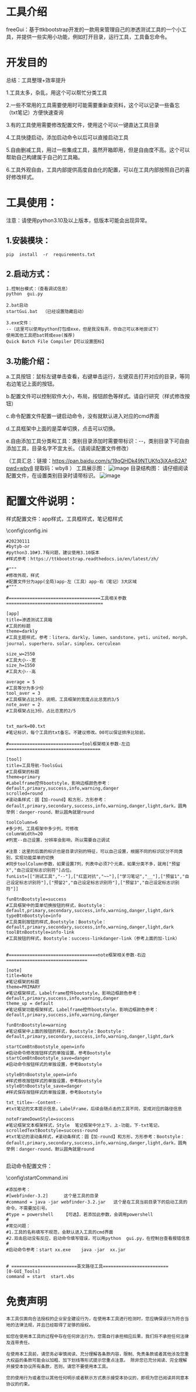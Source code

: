 # 工具介绍

freeGui：基于ttkbootstrap开发的一款用来管理自己的渗透测试工具的一个小工具，并提供一些实用小功能，例如打开目录，运行工具，工具备忘命令。

# 开发目的

总结：工具整理+效率提升

1.工具太多，杂乱，用这个可以帮忙分类工具

2.一些不常用的工具需要使用时可能需要重新查资料，这个可以记录一些备忘（txt笔记）方便快速查询

3.有的工具使用需要修改配置文件，使用这个可以一键直达工具目录

4.工具快捷启动，添加启动命令以后可以直接启动工具

5.自由删减工具，用过一些集成工具，虽然开箱即用，但是自由度不高。这个可以帮助自己构建属于自己的工具箱。

6.工具外观自由，工具内部提供高度自由化的配置，可以在工具内部按照自己的喜好修改样式。

# 工具使用：

注意：请使用python3.10及以上版本，低版本可能会出现异常。

## 1.安装模块：

```
pip  install  -r  requirements.txt
```

## 2.启动方式：

```
1.控制台模式：（查看调试信息）
python  gui.py  

2.bat启动
startGui.bat  （已经设置隐藏启动）

3.exe文件：
--（这里可以使用python打包成exe，但是我没有弄，你自己可以本地尝试下）
使用其他工具把bat转成exe(推荐)
Quick Batch File Compiler【可以设置图标】
```

## 3.功能介绍：

a.工具按钮：鼠标左键单击查看，右键单击运行，左键双击打开对应的目录，等同右边笔记上面的按钮。

b.配置文件可以控制软件大小，布局，按钮颜色等样式。请自行研究（样式修改按钮）

c.命令配置文件配置一键启动命令，没有就默认进入对应的cmd界面

d.工具框架中上面的是菜单切换，点击可以切换。

e.自由添加工具分类和工具：类别目录添加时需要带标识：--，类别目录下可自由添加工具，目录名字不宜太长。（请阅读配置文件修改）

（工具汇总：链接：https://pan.baidu.com/s/19qQHDk49NTUKfq3jXAnB2A?pwd=wby8 提取码：wby8 ）
工具展示图：
![image](https://user-images.githubusercontent.com/38561404/212345858-ca79d9d3-6581-4979-83a9-9af9dc3ba219.png)
目录结构图：
请仔细阅读配置文件，在设置类别目录时请带标识。
![image](https://user-images.githubusercontent.com/38561404/212346586-bdad75e9-9626-464c-9376-a343a2f02e05.png)


# 配置文件说明：

样式配置文件：app样式，工具框样式，笔记框样式

\config\\config.ini

```
#20230111
#bytyb-or
#python3.10#3.7有问题，建议使用3.10版本
#样式参考：https://ttkbootstrap.readthedocs.io/en/latest/zh/

#"""
#修改外观，样式
#配置文件分为app(全局)app-左（工具）app-右（笔记）3大区域
#"""

#===================================工具相关参数=====================================

[app]
title=渗透测试工具箱
#工具的标题
theme=darkly
#工具主题样式，参考：litera，darkly，lumen，sandstone，yeti，united，morph，journal，superhero，solar，simplex，cerculean

size_w=2550
#工具大小--宽
size_h=1550
#工具大小--高

average = 5
#工具等分为多少份
tool_aver = 3
#工具框架占比3份，说明，工具框架的宽度占比总宽的3/5
note_aver = 2
#工具框架占比3份，占比总宽的2/5


txt_mark=00.txt
#笔记标识，每个工具的txt备忘。不建议修改。00可以保证排序比较前。

#============================tool框架相关参数-左边====================================

[tool]
title=工具导航-ToolsGui
#工具框架的标题
theme=primary
#Labelframe控件bootstyle，影响边框颜色参考：default,primary,success,info,warning,danger
scrolled=round
#滚动条样式：圆【加-round】和方形，方形参考：default,primary,secondary,success,info,warning,danger,light,dark，圆角举例：danger-round，默认圆角就是round

toolColumn=6
#多少列，工具框架中多少列，可修改
columnWidth=20
#列宽--自己设置，分辨率会影响，所以需要自己调试

#注意：这里的后面的标识也是目录识别的特征，可以自己设置，根据不同的标识区分不同类别，实现功能菜单的切换
#同步toolColumn参数，如果设置7列，列表中必须7个元素，如果分类不多，就用["预留X","自己设定标志识别符"]占位。
funList=[["测试工具","--"],["红蓝对抗","~~"],["学习笔记","__"],["预留1","自己设定标志识别符"],["预留2","自己设定标志识别符"],["预留3","自己设定标志识别符"]]

funBtnBootstyle=success
#工具框架中的菜单切换按钮的样式，Bootstyle：default,primary,secondary,success,info,warning,danger,light,dark
typeBtnBootstyle=info
#工具类别按钮的样式,Bootstyle：Bootstyle：default,primary,secondary,success,info,warning,danger,light,dark
toolBtnBootstyle=info-link
#工具按钮的样式，Bootstyle：success-linkdanger-link（参考上面的加-link）


#==================================note框架相关参数-右边===============================

[note]
title=Note
#笔记框架的标题
theme=PRIMARY
#笔记框架样式，Labelframe控件bootstyle，影响边框颜色参考：default,primary,success,info,warning,danger
theme_up = default
#笔记框架功能框架样式，Labelframe控件bootstyle，影响边框颜色参考：default,primary,success,info,warning,danger

funBtnBootstyle=warning
#笔记框架中上面的按钮的样式，Bootstyle：Bootstyle：default,primary,secondary,success,info,warning,danger,light,dark

startComBtnBootstyle_open=info
#启动命令修改按钮样式的单独设置，参考Bootstyle
startComBtnBootstyle_save=danger
#启动命令按钮样式的单独设置，参考Bootstyle

styleBtnBootstyle_open=info
#样式修改按钮样式的单独设置，参考Bootstyle
styleBtnBootstyle_save=danger
#样式保存按钮样式的单独设置，参考Bootstyle

txt_title=--Content--
#txt笔记的文本提示信息，LabelFrame，后续会随点击的工具不同，变成对应的路径信息

noteFrameDownStyle=success
#笔记框架文本框架样式，Style  笔记框架中分上下，上-功能，下-txt笔记，
scrolledTextBootstyle=success-round
#txt笔记的滚动条样式，#滚动条样式：圆【加-round】和方形，方形参考：Bootstyle：default,primary,secondary,success,info,warning,danger,light,dark，圆角举例：danger-round，默认圆角就是round


```

启动命令配置文件：

\config\\startCommand.ini

```
#添加参考：
#[webfinder-3.2]      这个是工具的目录
#command = java -jar webfinder-3.2.jar   这个是在工具当前目录下的启动工具的命令，不需要加引号。
#type = powershell    【可选】，若添加此参数，会调用powershell
#
#常见问题：
#1.工具的名称填写不规范，会默认进入工具的cmd界面
#2.双击启动没有反应，启动命令填写错误，可以用python  gui.py，在控制台查看报错信息
#
#启动命令参考：start xx.exe    java -jar  xx.jar


# =========================英文路径工具=========================
[0-GUI_Tools]
command = start  start.vbs
```



# 免责声明

```
本工具仅面向合法授权的企业安全建设行为，在使用本工具进行检测时，您应确保该行为符合当地的法律法规，并且已经取得了足够的授权。  

如您在使用本工具的过程中存在任何非法行为，您需自行承担相应后果，我们将不承担任何法律及连带责任。 

在使用本工具前，请您务必审慎阅读、充分理解各条款内容，限制、免责条款或者其他涉及您重大权益的条款可能会以加粗、加下划线等形式提示您重点注意。 除非您已充分阅读、完全理解并接受本协议所有条款，否则，请您不要使用本工具。

您的使用行为或者您以其他任何明示或者默示方式表示接受本协议的，即视为您已阅读并同意本协议的约束。 
```

